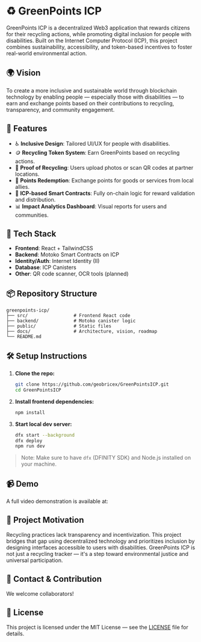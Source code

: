 # ♻️ GreenPoints ICP

GreenPoints ICP is a decentralized Web3 application that rewards citizens for their recycling actions, while promoting digital inclusion for people with disabilities. Built on the Internet Computer Protocol (ICP), this project combines sustainability, accessibility, and token-based incentives to foster real-world environmental action.

## 🌍 Vision

To create a more inclusive and sustainable world through blockchain technology by enabling people — especially those with disabilities — to earn and exchange points based on their contributions to recycling, transparency, and community engagement.

## 🔧 Features

- ♿ **Inclusive Design**: Tailored UI/UX for people with disabilities.
- 🪙 **Recycling Token System**: Earn GreenPoints based on recycling actions.
- 🧾 **Proof of Recycling**: Users upload photos or scan QR codes at partner locations.
- 🏪 **Points Redemption**: Exchange points for goods or services from local allies.
- 🧠 **ICP-based Smart Contracts**: Fully on-chain logic for reward validation and distribution.
- 📊 **Impact Analytics Dashboard**: Visual reports for users and communities.

## 🚀 Tech Stack

- **Frontend**: React + TailwindCSS
- **Backend**: Motoko Smart Contracts on ICP
- **Identity/Auth**: Internet Identity (II)
- **Database**: ICP Canisters
- **Other**: QR code scanner, OCR tools (planned)

## 📦 Repository Structure

```
greenpoints-icp/
├── src/                 # Frontend React code
├── backend/             # Motoko canister logic
├── public/              # Static files
├── docs/                # Architecture, vision, roadmap
└── README.md
```

## 🛠️ Setup Instructions

1. **Clone the repo:**
   ```bash
   git clone https://github.com/geobricex/GreenPointsICP.git
   cd GreenPointsICP
   ```

2. **Install frontend dependencies:**
   ```bash
   npm install
   ```

3. **Start local dev server:**
   ```bash
   dfx start --background
   dfx deploy
   npm run dev
   ```

> Note: Make sure to have `dfx` (DFINITY SDK) and Node.js installed on your machine.

## 📹 Demo

A full video demonstration is available at:  


## 📑 Project Motivation

Recycling practices lack transparency and incentivization. This project bridges that gap using decentralized technology and prioritizes inclusion by designing interfaces accessible to users with disabilities. GreenPoints ICP is not just a recycling tracker — it's a step toward environmental justice and universal participation.

## 💬 Contact & Contribution

We welcome collaborators!  

## 📜 License

This project is licensed under the MIT License — see the [LICENSE](LICENSE) file for details.
